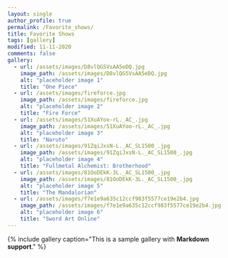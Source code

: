 ```yaml
---
layout: single
author_profile: true
permalink: /Favorite_shows/
title: Favorite Shows
tags: [gallery]
modified: 11-11-2020
comments: false
gallery:
  - url: /assets/images/D8vlQG5VsAA5eDQ.jpg
    image_path: /assets/images/D8vlQG5VsAA5eDQ.jpg
    alt: "placeholder image 1"
    title: "One Piece"
  - url: /assets/images/fireforce.jpg
    image_path: /assets/images/fireforce.jpg
    alt: "placeholder image 2"
    title: "Fire Force"
  - url: /assets/images/51XuAYoo-rL._AC_.jpg
    image_path: /assets/images/51XuAYoo-rL._AC_.jpg
    alt: "placeholder image 3"
    title: "Naruto"  
  - url: /assets/images/91ZqiJxsN-L._AC_SL1500_.jpg
    image_path: /assets/images/91ZqiJxsN-L._AC_SL1500_.jpg
    alt: "placeholder image 4"
    title: "Fullmetal Alchemist: Brotherhood"
  - url: /assets/images/81OoDEkK-3L._AC_SL1500_.jpg
    image_path: /assets/images/81OoDEkK-3L._AC_SL1500_.jpg
    alt: "placeholder image 5"
    title: "The Mandalorian"
  - url: /assets/images/f7e1e9a635c12ccf983f5577ce19e2b4.jpg
    image_path: /assets/images/f7e1e9a635c12ccf983f5577ce19e2b4.jpg
    alt: "placeholder image 6"
    title: "Sword Art Online"      
---
```


{% include gallery caption="This is a sample gallery with **Markdown support**." %}

